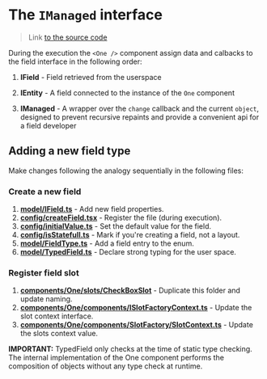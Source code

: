 # The `IManaged` interface

> Link [to the source code](../../src/model/IManaged.ts)

During the execution the `<One />` component assign data and calbacks to the field interface in the following order:

1. **IField** - Field retrieved from the userspace

2. **IEntity** - A field connected to the instance of the `One` component

3. **IManaged** - A wrapper over the `change` callback and the current `object`, designed to prevent recursive repaints and provide a convenient api for a field developer

## Adding a new field type

Make changes following the analogy sequentially in the following files:

### Create a new field 

1. **[model/IField.ts](./model/IField.ts)**  - Add new field properties. 
2. **[config/createField.tsx](./components/One/config/createField.tsx)**  - Register the file (during execution). 
3. **[config/initialValue.ts](./components/One/config/initialValue.ts)**  - Set the default value for the field. 
4. **[config/isStatefull.ts](./components/One/config/isStatefull.ts)**  - Mark if you're creating a field, not a layout. 
5. **[model/FieldType.ts](./model/FieldType.ts)**  - Add a field entry to the enum. 
6. **[model/TypedField.ts](./model/TypedField.ts)**  - Declare strong typing for the user space.

### Register field slot 

1. **[components/One/slots/CheckBoxSlot](./components/One/slots/CheckBoxSlot)**  - Duplicate this folder and update naming. 
2. **[components/One/components/ISlotFactoryContext.ts](./components/One/components/SlotFactory/ISlotFactoryContext.ts)**   - Update the slot context interface. 
3. **[components/One/components/SlotFactory/SlotContext.ts](./components/One/components/SlotFactory/SlotContext.ts)**  - Update the slots context value.

**IMPORTANT:**  TypedField only checks at the time of static type checking. The internal implementation of the One component performs the composition of objects without any type check at runtime.
